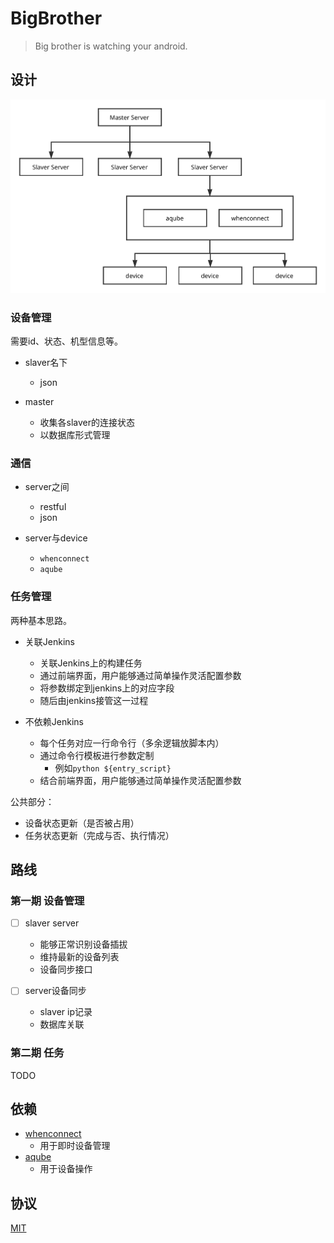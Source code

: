 # BigBrother

> Big brother is watching your android.

## 设计

![BigBrotherDesign](BigBrother.svg)

### 设备管理

需要id、状态、机型信息等。

- slaver名下
    - json

- master
    - 收集各slaver的连接状态
    - 以数据库形式管理

### 通信

- server之间
    - restful
    - json

- server与device
    - `whenconnect`
    - `aqube`

### 任务管理

两种基本思路。

- 关联Jenkins
    - 关联Jenkins上的构建任务
    - 通过前端界面，用户能够通过简单操作灵活配置参数
    - 将参数绑定到jenkins上的对应字段
    - 随后由jenkins接管这一过程

- 不依赖Jenkins
    - 每个任务对应一行命令行（多余逻辑放脚本内）
    - 通过命令行模板进行参数定制
        - 例如`python ${entry_script}`
    - 结合前端界面，用户能够通过简单操作灵活配置参数

公共部分：

- 设备状态更新（是否被占用）
- 任务状态更新（完成与否、执行情况）

## 路线

### 第一期 设备管理

- [ ] slaver server
    - 能够正常识别设备插拔
    - 维持最新的设备列表
    - 设备同步接口

- [ ] server设备同步
    - slaver ip记录
    - 数据库关联

### 第二期 任务

TODO

## 依赖

- [whenconnect](https://github.com/williamfzc/whenconnect)
    - 用于即时设备管理
- [aqube](https://github.com/williamfzc/AQube_Core)
    - 用于设备操作

## 协议

[MIT](LICENSE)
